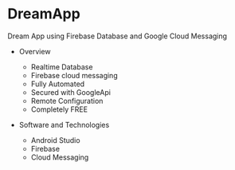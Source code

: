 # DreamApp
Dream App using Firebase Database and Google Cloud Messaging

* Overview
  * Realtime Database
  * Firebase cloud messaging
  * Fully Automated
  * Secured with GoogleApi
  * Remote Configuration
  * Completely FREE

* Software and Technologies
  * Android Studio
  * Firebase
  * Cloud Messaging
  
  
